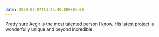 ```yaml
---
date: 2020-07-07T14:45:40.000+01:00
---
```

Pretty sure Aegir is the most talented person I know. [His latest project](https://aegir.org/words/anchored) is wonderfully unique and beyond incredible.

